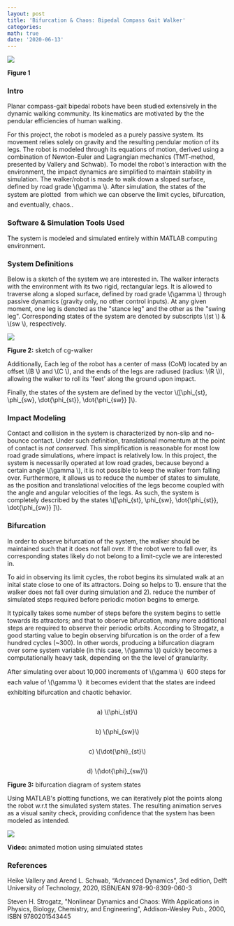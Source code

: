 ```yaml
---
layout: post
title: 'Bifurcation & Chaos: Bipedal Compass Gait Walker'
categories: 
math: true
date: '2020-06-13'
---
```

<img id="Figure 1" src="/images/fulls/x1_orbit_fine_just4fun.png" class="fit image">
<p><b>Figure 1</b></p>

### Intro ###

Planar compass-gait bipedal robots have been studied extensively in the dynamic walking community. Its kinematics are motivated by the the pendular efficiencies of human walking. 

For this project, the robot is modeled as a purely passive system. Its movement relies solely on gravity and the resulting pendular motion of its legs. The robot is modeled through its equations of motion, derived using a combination of Newton-Euler and Lagrangian mechanics (TMT-method, presented by Vallery and Schwab). To model the robot's interaction with the environment, the impact dynamics are simplified to maintain stability in simulation. The walker/robot is made to walk down a sloped surface, defined by road grade \\\(\gamma \\\). After simulation, the states of the system are plotted &#151; from which we can observe the limit cycles, bifurcation, and eventually, chaos..

### Software & Simulation Tools Used ###

The system is modeled and simulated entirely within MATLAB computing environment.

### System Definitions ###

Below is a sketch of the system we are interested in. The walker interacts with the environment with its two rigid, rectangular legs. It is allowed to traverse along a sloped surface, defined by road grade \\\(\gamma \\\) through passive dynamics (gravity only, no other control inputs). At any given moment, one leg is denoted as the "stance leg" and the other as the "swing leg". Corresponding states of the system are denoted by subscripts \\\(st \\\) & \\\(sw \\\), respectively.

<img id="Figure 2" src="/images/fulls/cg_walker_sketch.jpeg" class="fit image">
<p><b>Figure 2:</b> sketch of cg-walker</p>

Additionally, Each leg of the robot has a center of mass (CoM) located by an offset \\\(B \\\) and \\\(C \\\), and the ends of the legs are radiused (radius: \\\(R \\\)), allowing the walker to roll its 'feet' along the ground upon impact. 

Finally, the states of the system are defined by the vector \\\([\phi_{st}, \phi_{sw}, \dot{\phi_{st}}, \dot{\phi_{sw}} ]\\\).


### Impact Modeling ###

Contact and collision in the system is characterized by non-slip and no-bounce contact. Under such definition, translational momentum at the point of contact is *not conserved*. This simplification is reasonable for most low road grade simulations, where impact is relatively low. In this project, the system is necessarily operated at low road grades, because beyond a certain angle \\\(\gamma \\\), it is not possible to keep the walker from falling over. Furthermore, it allows us to reduce the number of states to simulate, as the position and translational velocities of the legs become coupled with the angle and angular velocities of the legs. As such, the system is completely described by the states \\\([\phi_{st}, \phi_{sw}, \dot{\phi_{st}}, \dot{\phi_{sw}} ]\\\).

### Bifurcation ###

In order to observe bifurcation of the system, the walker should be maintained such that it does not fall over. If the robot were to fall over, its corresponding states likely do not belong to a limit-cycle we are interested in. 

To aid in observing its limit cycles, the robot begins its simulated walk at an inital state close to one of its attractors. Doing so helps to 1). ensure that the walker does not fall over during simulation and 2). reduce the number of simulated steps required before periodic motion begins to emerge.

It typically takes some number of steps before the system begins to settle towards its attractors; and that to observe bifurcation, many more additional steps are required to observe their periodic orbits.
According to Strogatz, a good starting value to begin observing bifurcation is on the order of a few hundred cycles (~300). In other words, producing a bifurcation diagram over some system variable (in this case, \\\(\gamma \\\)) quickly becomes a computationally heavy task, depending on the the level of granularity. 

After simulating over about 10,000 increments of \\\(\gamma \\\) &#151; 600 steps for each value of \\\(\gamma \\\) &#151; it becomes evident that the states are indeed exhibiting bifurcation and chaotic behavior.

<section id="gallery1">
<div class="row 25%">
    <article class="3u 12u$(xsmall) work-item" style="margin-bottom: 0.5em;">
        <a href="/images/fulls/cg_walker/x1.png" class="image fit thumb" style="margin: 0.35em auto;"><img src="/images/fulls/cg_walker/x1.png" alt="" /></a>
        <p style="text-align: center;">a) \(\phi_{st}\)</p>
    </article>
    <article class="3u 12u$(xsmall) work-item" style="margin-bottom: 0.5em;">
        <a href="/images/fulls/cg_walker/x2.png" class="image fit thumb" style="margin: 0.35em auto;"><img src="/images/fulls/cg_walker/x2.png" alt="" /></a>
        <p style="text-align: center;">b) \(\phi_{sw}\)</p>
    </article>
    <article class="3u 12u$(xsmall) work-item" style="margin-bottom: 0.5em;">
        <a href="/images/fulls/cg_walker/x3.png" class="image fit thumb" style="margin: 0.35em auto;"><img src="/images/fulls/cg_walker/x3.png" alt="" /></a>
        <p style="text-align: center;">c) \(\dot{\phi}_{st}\)</p>
    </article>
    <article class="3u$ 12u$(xsmall) work-item" style="margin-bottom: 0.5em;">
        <a href="/images/fulls/cg_walker/x4.png" class="image fit thumb" style="margin: 0.35em auto;"><img src="/images/fulls/cg_walker/x4.png" alt="" /></a>
        <p style="text-align: center;">d) \(\dot{\phi}_{sw}\) </p>
    </article>
    <p id="Figure 3"><b>Figure 3:</b> bifurcation diagram of system states</p>
</div>

</section>

Using MATLAB's plotting functions, we can iteratively plot the points along the robot w.r.t the simulated system states. The resulting animation serves as a visual sanity check, providing confidence that the system has been modeled as intended.

<section id="gallery2">
<div class="row">
    <article class="6u$ 12u$(xsmall) work-item" style="margin-bottom: 0.5em;">
        <a href="https://youtu.be/SqO2aBX_hxQ" data-poprox="youtube" class="image vid fit thumb" style="margin: 0.35em auto;"><img src="/images/thumbs/CG_walk_0_7.jpg" /></a>
    </article>
    <p id="Video"><b>Video:</b> animated motion using simulated states</p>
</div>
</section>

### References ###

Heike Vallery and Arend L. Schwab, “Advanced Dynamics”, 3rd edition, Delft University of Technology, 2020, ISBN/EAN 978-90-8309-060-3

Steven H. Strogatz, "Nonlinear Dynamics and Chaos: With Applications in Physics, Biology, Chemistry, and Engineering", Addison-Wesley Pub., 2000, ISBN 9780201543445 
